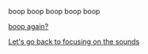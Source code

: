 boop boop boop boop boop

[boop again?](funnyending.md)

[Let's go back to focusing on the sounds](weird-sound.md)
